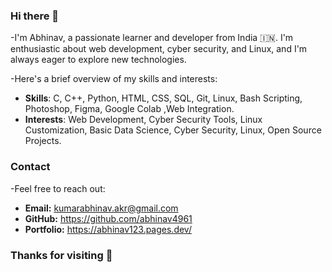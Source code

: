 ### Hi there 👋
-I'm Abhinav, a passionate learner and developer from India 🇮🇳.
I'm enthusiastic about web development, cyber security, and Linux, and I'm always eager to explore new technologies.

-Here's a brief overview of my skills and interests:

- **Skills**: C, C++, Python, HTML, CSS, SQL, Git, Linux, Bash Scripting, Photoshop, Figma, Google Colab ,Web Integration.
- **Interests**: Web Development, Cyber Security Tools, Linux Customization, Basic Data Science, Cyber Security, Linux, Open Source Projects.

### Contact
-Feel free to reach out:

- **Email:** kumarabhinav.akr@gmail.com
- **GitHub:** https://github.com/abhinav4961
- **Portfolio:** https://abhinav123.pages.dev/

### Thanks for visiting 🚀
